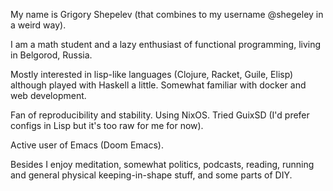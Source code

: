 My name is Grigory Shepelev (that combines to my username @shegeley in a weird way). 

I am a math student and a lazy enthusiast of functional programming, living in Belgorod, Russia. 

Mostly interested in lisp-like languages (Clojure, Racket, Guile, Elisp) although played with Haskell a little. Somewhat familiar with docker and web development. 

Fan of reproducibility and stability. Using NixOS. Tried GuixSD (I'd prefer configs in Lisp but it's too raw for me for now).

Active user of Emacs (Doom Emacs). 

Besides I enjoy meditation, somewhat politics, podcasts, reading, running and general physical keeping-in-shape stuff, and some parts of DIY.
